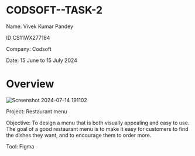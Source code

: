 # CODSOFT--TASK-2

Name: Vivek Kumar Pandey

ID:CS11WX277184

Company: Codsoft

Date: 15 June to 15 July 2024

# Overview

![Screenshot 2024-07-14 191102](https://github.com/user-attachments/assets/038ecf61-cada-4a49-a457-6a12658e1ba1)


Project: Restaurant menu

Objective: To design a menu that is
both visually appealing and easy to use. The goal of a good restaurant menu
is to make it easy for customers to find the dishes they want, and to
encourage them to order more.

Tool: Figma
